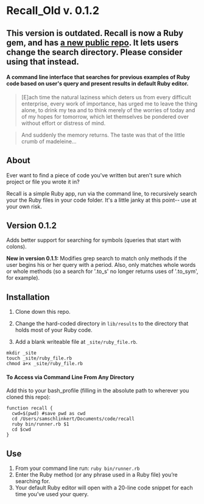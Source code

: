 # Recall_Old v. 0.1.2


## This version is outdated. Recall is now a Ruby gem, and has [a new public repo](https://github.com/sts10/recall). It lets users change the search directory. Please consider using that instead. 




#### A command line interface that searches for previous examples of Ruby code based on user's query and present results in default Ruby editor.

> [E]ach time the natural laziness which deters us from every difficult enterprise, every work of importance, has urged me to leave the thing alone, to drink my tea and to think merely of the worries of today and of my hopes for tomorrow, which let themselves be pondered over without effort or distress of mind. 

> And suddenly the memory returns. The taste was that of the little crumb of madeleine... 

## About 

Ever want to find a piece of code you've written but aren't sure which project or file you wrote it in? 

Recall is a simple Ruby app, run via the command line, to recursively search your the Ruby files in your code folder. It's a little janky at this point-- use at your own risk. 



## Version 0.1.2

Adds better support for searching for symbols (queries that start with colons).

**New in version 0.1.1:** Modifies grep search to match only methods if the user begins his or her query with a period. Also, only matches whole words or whole methods (so a search for '.to_s' no longer returns uses of '.to_sym', for example). 

## Installation 
1. Clone down this repo.

2. Change the hard-coded directory in ```lib/results``` to the directory that holds most of your Ruby code.

3. Add a blank writeable file at ```_site/ruby_file.rb```.

```
mkdir _site
touch _site/ruby_file.rb
chmod a+x _site/ruby_file.rb
```


#### To Access via Command Line From Any Directory
Add this to your bash_profile (filling in the absolute path to wherever you cloned this repo):

```
function recall {
  cwd=$(pwd) #save pwd as cwd
  cd /Users/samschlinkert/Documents/code/recall
  ruby bin/runner.rb $1
  cd $cwd 
}
```

## Use

1. From your command line run:
```ruby bin/runner.rb```
2. Enter the Ruby method (or any phrase used in a Ruby file) you’re searching for. 
3. Your default Ruby editor will open with a 20-line code snippet for each time you’ve used your query. 
